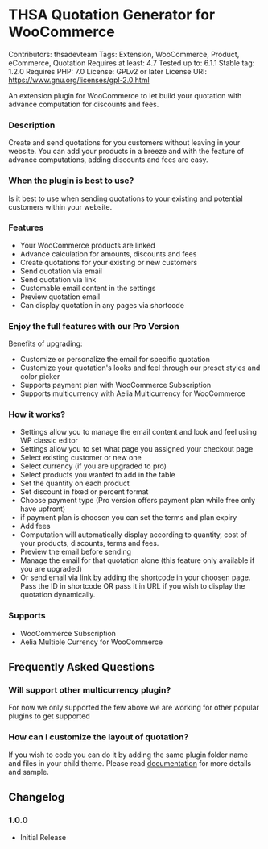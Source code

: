 # THSA Quotation Generator for WooCommerce
Contributors: thsadevteam
Tags: Extension, WooCommerce, Product, eCommerce, Quotation
Requires at least: 4.7
Tested up to: 6.1.1
Stable tag: 1.2.0
Requires PHP: 7.0
License: GPLv2 or later
License URI: https://www.gnu.org/licenses/gpl-2.0.html

An extension plugin for WooCommerce to let build your quotation with advance computation for discounts and fees.

### Description
Create and send quotations for you customers without leaving in your website. You can add your products in a breeze and with the feature of advance computations, adding discounts and fees are easy. 

### When the plugin is best to use?
Is it best to use when sending quotations to your existing and potential customers within your website.

### Features

* Your WooCommerce products are linked
* Advance calculation for amounts, discounts and fees
* Create quotations for your existing or new customers
* Send quotation via email
* Send quotation via link
* Customable email content in the settings
* Preview quotation email
* Can display quotation in any pages via shortcode


### Enjoy the full features with our Pro Version

Benefits of upgrading:
* Customize or personalize the email for specific quotation
* Customize your quotation's looks and feel through our preset styles and color picker
* Supports payment plan with WooCommerce Subscription
* Supports multicurrency with Aelia Multicurrency for WooCommerce


### How it works?

* Settings allow you to manage the email content and look and feel using WP classic editor
* Settings allow you to set what page you assigned your checkout page
* Select existing customer or new one
* Select currency (if you are upgraded to pro)
* Select products you wanted to add in the table
* Set the quantity on each product
* Set discount in fixed or percent format
* Choose payment type (Pro version offers payment plan while free only have upfront)
* if payment plan is choosen you can set the terms and plan expiry
* Add fees
* Computation will automatically display according to quantity, cost of your products, discounts, terms and fees.
* Preview the email before sending
* Manage the email for that quotation alone (this feature only available if you are upgraded)
* Or send email via link by adding the shortcode in your choosen page. Pass the ID in shortcode OR pass it in URL if you wish to display the quotation dynamically.


### Supports

* WooCommerce Subscription
* Aelia Multiple Currency for WooCommerce


## Frequently Asked Questions

### Will support other multicurrency plugin?

For now we only supported the few above we are working for other popular plugins to get supported

### How can I customize the layout of quotation?

If you wish to code you can do it by adding the same plugin folder name and files in your child theme. Please read [documentation](https://thsaapps.com/documentation/thsa-quote-generator "THSA Quotation Generator for WooCommerce") for more details and sample.


## Changelog

### 1.0.0
* Initial Release